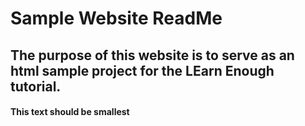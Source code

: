 # Sample Website ReadMe
## The purpose of this website is to serve as an html sample project for the LEarn Enough tutorial.
#### This text should be smallest